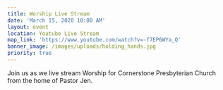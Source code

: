 ```yaml
---
title: Worship Live Stream
date: 'March 15, 2020 10:00 AM'
layout: event
location: Youtube Live Stream
map_link: 'https://www.youtube.com/watch?v=-f7EP6WYa_Q'
banner_image: /images/uploads/holding_hands.jpg
priority: true
---
```

Join us as we live stream Worship for Cornerstone Presbyterian Church from the home of Pastor Jen.
